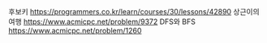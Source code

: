 후보키 https://programmers.co.kr/learn/courses/30/lessons/42890
상근이의여행 https://www.acmicpc.net/problem/9372
DFS와 BFS https://www.acmicpc.net/problem/1260